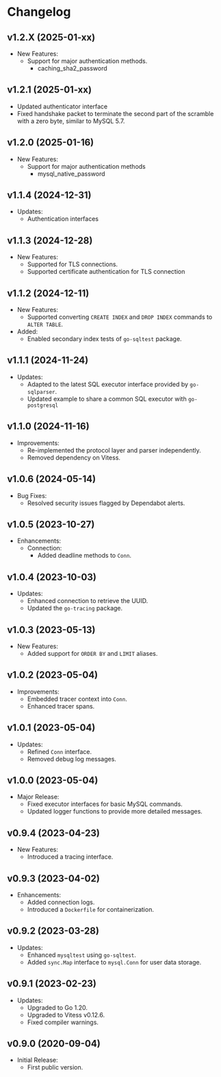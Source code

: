 # Changelog

## v1.2.X (2025-01-xx)
- New Features:
  - Support for major authentication methods.
    - caching_sha2_password


## v1.2.1 (2025-01-xx)
- Updated authenticator interface
- Fixed handshake packet to terminate the second part of the scramble with a zero byte, similar to MySQL 5.7.

## v1.2.0 (2025-01-16)
- New Features:
  - Support for major authentication methods
    - mysql_native_password

## v1.1.4 (2024-12-31)
- Updates:
  - Authentication interfaces

## v1.1.3 (2024-12-28)
- New Features:
  - Supported for TLS connections.
  - Supported certificate authentication for TLS connection

## v1.1.2 (2024-12-11)
- New Features:
  - Supported converting `CREATE INDEX` and `DROP INDEX` commands to `ALTER TABLE`.
- Added:
  - Enabled secondary index tests of `go-sqltest` package.

## v1.1.1 (2024-11-24)
- Updates:
  - Adapted to the latest SQL executor interface provided by `go-sqlparser`.
  - Updated example to share a common SQL executor with `go-postgresql`

## v1.1.0 (2024-11-16)
- Improvements:
  - Re-implemented the protocol layer and parser independently.
  - Removed dependency on Vitess.

## v1.0.6 (2024-05-14)
- Bug Fixes:
  - Resolved security issues flagged by Dependabot alerts.

## v1.0.5 (2023-10-27)
- Enhancements:
  - Connection:
    - Added deadline methods to `Conn`.

## v1.0.4 (2023-10-03)
- Updates:
  - Enhanced connection to retrieve the UUID.
  - Updated the `go-tracing` package.

## v1.0.3 (2023-05-13)
- New Features:
  - Added support for `ORDER BY` and `LIMIT` aliases.

## v1.0.2 (2023-05-04)
- Improvements:
  - Embedded tracer context into `Conn`.
  - Enhanced tracer spans.

## v1.0.1 (2023-05-04)
- Updates:
  - Refined `Conn` interface.
  - Removed debug log messages.

## v1.0.0 (2023-05-04)
- Major Release:
  - Fixed executor interfaces for basic MySQL commands.
  - Updated logger functions to provide more detailed messages.

## v0.9.4 (2023-04-23)
- New Features:
  - Introduced a tracing interface.

## v0.9.3 (2023-04-02)
- Enhancements:
  - Added connection logs.
  - Introduced a `Dockerfile` for containerization.

## v0.9.2 (2023-03-28)
- Updates:
  - Enhanced `mysqltest` using `go-sqltest`.
  - Added `sync.Map` interface to `mysql.Conn` for user data storage.

## v0.9.1 (2023-02-23)
- Updates:
  - Upgraded to Go 1.20.
  - Upgraded to Vitess v0.12.6.
  - Fixed compiler warnings.

## v0.9.0 (2020-09-04)
- Initial Release:
  - First public version.
